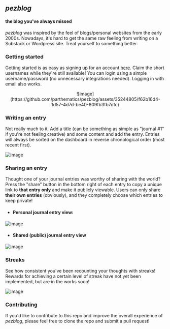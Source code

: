## _pezblog_ 
#### the blog you've always missed

_pezblog_ was inspired by the feel of blogs/personal websites from the early 2000s. Nowadays, it's hard to get the same raw feeling from writing on a Substack or Wordpress site. Treat yourself to something better.

### Getting started
Getting started is as easy as signing up for an account [here]([url](https://pezblog.vercel.app/signup)https://pezblog.vercel.app/signup). Claim the short usernames while they're still available! You can login using a simple username/password (no unnecessary integrations needed). Logging in with email also works.

<p align="center">
![image](https://github.com/parthematics/pezblog/assets/35244805/f62b16d4-1d57-4d7d-be40-809fb3fb7dfc)
</p>

### Writing an entry
Not really much to it. Add a title (can be something as simple as "journal #1" if you're not feeling creative) and some content and add the entry. Entries will always be sorted on the dashboard in reverse chronological order (most recent first).

![image](https://github.com/parthematics/pezblog/assets/35244805/15ed56d3-bf9f-43c6-a1ec-2aec8e94c251)

### Sharing an entry
Thought one of your journal entries was worthy of sharing with the world? Press the "share" button in the bottom right of each entry to copy a unique link to **that entry only** and make it publicly viewable. Users can only share **their own entries** (obviously), and they completely choose which entries to keep private!

  * #### Personal journal entry view: 
![image](https://github.com/parthematics/pezblog/assets/35244805/3797ade5-35e0-4256-bcb2-04a19879e1e1)

  * #### Shared (public) journal entry view
![image](https://github.com/parthematics/pezblog/assets/35244805/118591b6-a001-4707-bb2a-6315728321aa)

### Streaks
See how consistent you've been recounting your thoughts with streaks! Rewards for achieving a certain level of streak have not yet been implemented, but are in the works soon!

![image](https://github.com/parthematics/pezblog/assets/35244805/12a4c8f1-ab3b-44a2-aab4-fe65fba9c838)

### Contributing
If you'd like to contribute to this repo and improve the overall experience of _pezblog_, please feel free to clone the repo and submit a pull request!



